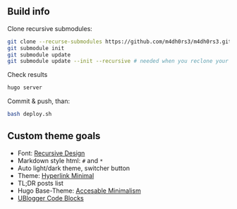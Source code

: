 ## Build info

Clone recursive submodules:

```Bash
git clone --recurse-submodules https://github.com/m4dh0rs3/m4dh0rs3.github.io.git
git submodule init
git submodule update
git submodule update --init --recursive # needed when you reclone your repo (submodules may not get cloned automatically)
```

Check results

```Bash
hugo server
```

Commit & push, than:

```Bash
bash deploy.sh
``` 

## Custom theme goals

- Font: [Recursive Design](https://www.recursive.design/)
- Markdown style html: `#` and `*`
- Auto light/dark theme, switcher button
- Theme: [Hyperlink Minimal](https://material.io/resources/color/#!/?view.left=0&view.right=1&primary.color=CFD8DC&secondary.color=3e1cff&primary.text.color=546E7A)
- TL;DR posts list
- Hugo Base-Theme: [Accesable Minimalism](https://themes.gohugo.io/accessible-minimalism-hugo-theme/)
- [UBlogger Code Blocks](https://ublogger.netlify.app/theme-documentation-built-in-shortcodes/)